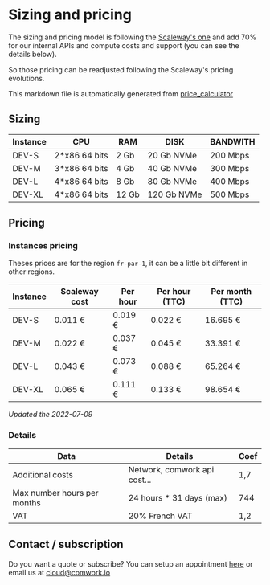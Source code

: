 # Sizing and pricing

The sizing and pricing model is following the [Scaleway's one](https://www.scaleway.com/en/pricing/?tags=available,compute-instances-developmentinstances) and add 70% for our internal APIs and compute costs and support (you can see the details below).

So those pricing can be readjusted following the Scaleway's pricing evolutions.

This markdown file is automatically generated from [price_calculator](./price_calculator/README.md)

## Sizing

|Instance|CPU   |RAM    |DISK       |BANDWITH|
|--------|------|-------|-----------|--------|
|DEV-S   |2*x86 64 bits|2 Gb   |20 Gb NVMe |200 Mbps|
|DEV-M   |3*x86 64 bits|4 Gb   |40 Gb NVMe |300 Mbps|
|DEV-L   |4*x86 64 bits|8 Gb   |80 Gb NVMe |400 Mbps|
|DEV-XL  |4*x86 64 bits|12 Gb  |120 Gb NVMe|500 Mbps|

## Pricing

### Instances pricing

Theses prices are for the region `fr-par-1`, it can be a little bit different in other regions.

| Instance | Scaleway cost | Per hour | Per hour (TTC) | Per month (TTC) |
| -------- | ------------- | -------- | -------------- | --------------- |
| DEV-S    | 0.011 €       | 0.019 €  | 0.022 €        | 16.695 €        |
| DEV-M    | 0.022 €       | 0.037 €  | 0.045 €        | 33.391 €        |
| DEV-L    | 0.043 €       | 0.073 €  | 0.088 €        | 65.264 €        |
| DEV-XL   | 0.065 €       | 0.111 €  | 0.133 €        | 98.654 €        |


*Updated the 2022-07-09*

### Details

|Data  |Details|Coef |
|------|-------|-------|
|Additional costs|Network, comwork api cost...|1,7    |
|Max number hours per months|24 hours * 31 days (max)|744    |
|VAT   |20% French VAT|1,2    |

## Contact / subscription

Do you want a quote or subscribe? You can setup an appointment [here](https://calendly.com/idriss-neumann/intro-comwork-cloud) or email us at cloud@comwork.io
